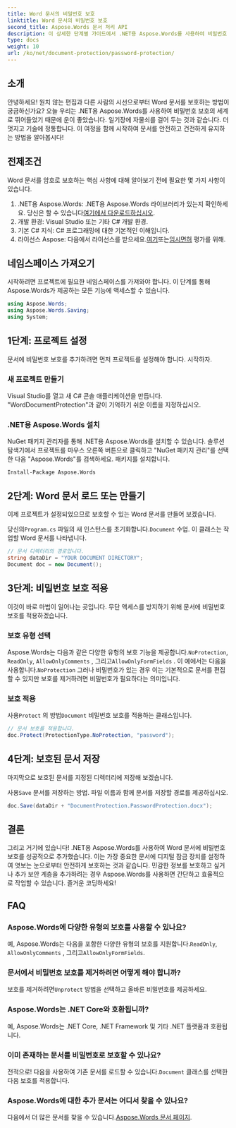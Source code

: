 ```yaml
---
title: Word 문서의 비밀번호 보호
linktitle: Word 문서의 비밀번호 보호
second_title: Aspose.Words 문서 처리 API
description: 이 상세한 단계별 가이드에서 .NET용 Aspose.Words를 사용하여 비밀번호 보호로 Word 문서를 보호하는 방법을 알아보세요.
type: docs
weight: 10
url: /ko/net/document-protection/password-protection/
---
```

## 소개

안녕하세요! 원치 않는 편집과 다른 사람의 시선으로부터 Word 문서를 보호하는 방법이 궁금하신가요? 오늘 우리는 .NET용 Aspose.Words를 사용하여 비밀번호 보호의 세계로 뛰어들었기 때문에 운이 좋았습니다. 일기장에 자물쇠를 걸어 두는 것과 같습니다. 더 멋지고 기술에 정통합니다. 이 여정을 함께 시작하여 문서를 안전하고 건전하게 유지하는 방법을 알아봅시다!

## 전제조건

Word 문서를 암호로 보호하는 핵심 사항에 대해 알아보기 전에 필요한 몇 가지 사항이 있습니다.

1.  .NET용 Aspose.Words: .NET용 Aspose.Words 라이브러리가 있는지 확인하세요. 당신은 할 수 있습니다[여기에서 다운로드하십시오](https://releases.aspose.com/words/net/).
2. 개발 환경: Visual Studio 또는 기타 C# 개발 환경.
3. 기본 C# 지식: C# 프로그래밍에 대한 기본적인 이해입니다.
4.  라이선스 Aspose: 다음에서 라이선스를 받으세요.[여기](https://purchase.aspose.com/buy)또는[임시면허](https://purchase.aspose.com/temporary-license/) 평가를 위해.

## 네임스페이스 가져오기

시작하려면 프로젝트에 필요한 네임스페이스를 가져와야 합니다. 이 단계를 통해 Aspose.Words가 제공하는 모든 기능에 액세스할 수 있습니다.

```csharp
using Aspose.Words;
using Aspose.Words.Saving;
using System;
```

## 1단계: 프로젝트 설정

문서에 비밀번호 보호를 추가하려면 먼저 프로젝트를 설정해야 합니다. 시작하자.

### 새 프로젝트 만들기

Visual Studio를 열고 새 C# 콘솔 애플리케이션을 만듭니다. "WordDocumentProtection"과 같이 기억하기 쉬운 이름을 지정하십시오.

### .NET용 Aspose.Words 설치

NuGet 패키지 관리자를 통해 .NET용 Aspose.Words를 설치할 수 있습니다. 솔루션 탐색기에서 프로젝트를 마우스 오른쪽 버튼으로 클릭하고 "NuGet 패키지 관리"를 선택한 다음 "Aspose.Words"를 검색하세요. 패키지를 설치합니다.

```shell
Install-Package Aspose.Words
```

## 2단계: Word 문서 로드 또는 만들기

이제 프로젝트가 설정되었으므로 보호할 수 있는 Word 문서를 만들어 보겠습니다.

 당신의`Program.cs` 파일의 새 인스턴스를 초기화합니다.`Document` 수업. 이 클래스는 작업할 Word 문서를 나타냅니다.

```csharp
// 문서 디렉터리의 경로입니다.
string dataDir = "YOUR DOCUMENT DIRECTORY";
Document doc = new Document();
```

## 3단계: 비밀번호 보호 적용

이것이 바로 마법이 일어나는 곳입니다. 무단 액세스를 방지하기 위해 문서에 비밀번호 보호를 적용하겠습니다.

### 보호 유형 선택

 Aspose.Words는 다음과 같은 다양한 유형의 보호 기능을 제공합니다.`NoProtection`, `ReadOnly`, `AllowOnlyComments` , 그리고`AllowOnlyFormFields` . 이 예에서는 다음을 사용합니다.`NoProtection` 그러나 비밀번호가 있는 경우 이는 기본적으로 문서를 편집할 수 있지만 보호를 제거하려면 비밀번호가 필요하다는 의미입니다.

### 보호 적용

 사용`Protect` 의 방법`Document` 비밀번호 보호를 적용하는 클래스입니다. 

```csharp
// 문서 보호를 적용합니다.
doc.Protect(ProtectionType.NoProtection, "password");
```

## 4단계: 보호된 문서 저장

마지막으로 보호된 문서를 지정된 디렉터리에 저장해 보겠습니다.


 사용`Save` 문서를 저장하는 방법. 파일 이름과 함께 문서를 저장할 경로를 제공하십시오.

```csharp
doc.Save(dataDir + "DocumentProtection.PasswordProtection.docx");
```

## 결론

그리고 거기에 있습니다! .NET용 Aspose.Words를 사용하여 Word 문서에 비밀번호 보호를 성공적으로 추가했습니다. 이는 가장 중요한 문서에 디지털 잠금 장치를 설정하여 엿보는 눈으로부터 안전하게 보호하는 것과 같습니다. 민감한 정보를 보호하고 싶거나 추가 보안 계층을 추가하려는 경우 Aspose.Words를 사용하면 간단하고 효율적으로 작업할 수 있습니다. 즐거운 코딩하세요!

## FAQ

### Aspose.Words에 다양한 유형의 보호를 사용할 수 있나요?

 예, Aspose.Words는 다음을 포함한 다양한 유형의 보호를 지원합니다.`ReadOnly`, `AllowOnlyComments` , 그리고`AllowOnlyFormFields`.

### 문서에서 비밀번호 보호를 제거하려면 어떻게 해야 합니까?

 보호를 제거하려면`Unprotect` 방법을 선택하고 올바른 비밀번호를 제공하세요.

### Aspose.Words는 .NET Core와 호환됩니까?

예, Aspose.Words는 .NET Core, .NET Framework 및 기타 .NET 플랫폼과 호환됩니다.

### 이미 존재하는 문서를 비밀번호로 보호할 수 있나요?

 전적으로! 다음을 사용하여 기존 문서를 로드할 수 있습니다.`Document` 클래스를 선택한 다음 보호를 적용합니다.

### Aspose.Words에 대한 추가 문서는 어디서 찾을 수 있나요?

다음에서 더 많은 문서를 찾을 수 있습니다.[Aspose.Words 문서 페이지](https://reference.aspose.com/words/net/).
